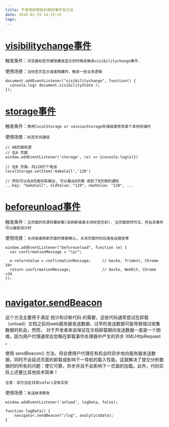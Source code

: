 ```yaml
---
title: 不常用却很有妙用的事件及方法
date: 2018-01-29 14:15:25
tags:
---
```


# [visibilitychange事件](https://developer.mozilla.org/zh-CN/docs/Web/Events/visibilitychange)

触发条件：`浏览器标签页被隐藏或显示的时候会触发visibilitychange事件.`

使用场景：`当标签页显示或者隐藏时，触发一些业务逻辑`

```
document.addEventListener("visibilitychange", function() {
  console.log( document.visibilityState );
});
```

# [storage事件](https://developer.mozilla.org/en-US/docs/Web/Events/storage)

触发条件：`使用localStorage or sessionStorage存储或者修改某个本地存储时`

使用场景：`标签页间通信`

```
// AB页面同源
// 在A 页面
window.addEventListener('storage', (e) => {console.log(e)})

// 在B 页面，向120打个电话
localStorage.setItem('makeCall','120')

// 然后可以在A页面间有输出, 可以看出A页面 收到了B页面的通知
...key: "makeCall", oldValue: "119", newValue: "120", ...
```

# [beforeunload事件](https://developer.mozilla.org/en-US/docs/Web/Events/beforeunload)

触发条件：`当页面的资源将要卸载(及刷新或者关闭标签页前). 当页面依然可见，并且该事件可以被取消只时`

使用场景：`关闭或者刷新页面时弹窗确认`，`关闭页面时向后端发送报告等`

```
window.addEventListener("beforeunload", function (e) {
  var confirmationMessage = "\o/";

  e.returnValue = confirmationMessage;     // Gecko, Trident, Chrome 34+
  return confirmationMessage;              // Gecko, WebKit, Chrome <34
});


```

# [navigator.sendBeacon](https://developer.mozilla.org/zh-CN/docs/Web/API/Navigator/sendBeacon)

这个方法主要用于满足 统计和诊断代码 的需要，这些代码通常尝试在卸载（unload）文档之前向web服务器发送数据。过早的发送数据可能导致错过收集数据的机会。然而， 对于开发者来说保证在文档卸载期间发送数据一直是一个困难。因为用户代理通常会忽略在卸载事件处理器中产生的异步 XMLHttpRequest 。

使用 sendBeacon() 方法，将会使用户代理在有机会时异步地向服务器发送数据，同时不会延迟页面的卸载或影响下一导航的载入性能。这就解决了提交分析数据时的所有的问题：使它可靠，异步并且不会影响下一页面的加载。此外，代码实际上还要比其他技术简单！

`注意：该方法在IE和safari没有实现`


使用场景：`发送崩溃报告`

```
window.addEventListener('unload', logData, false);

function logData() {
    navigator.sendBeacon("/log", analyticsData);
}
```